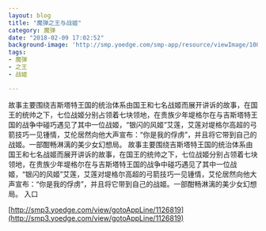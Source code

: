 ```yaml
---
layout: blog
title: "魔弹之王与战姬"
category: 魔弹
date: "2018-02-09 17:02:52"
background-image: 'http://smp.yoedge.com/smp-app/resource/viewImage/1000396appline.png'
tags:
- 魔弹
- 之王
- 战姬

---
```

故事主要围绕吉斯塔特王国的统治体系由国王和七名战姬而展开讲诉的故事，在国王的统帅之下，七位战姬分别占领着七块领地，在贵族少年堤格尔在与吉斯塔特王国的战争中碰巧遇见了其中一位战姬，“银闪的风姬”艾莲，艾莲对堤格尔高超的弓箭技巧一见锺情，艾伦居然向他大声宣布：“你是我的俘虏”，并且将它带到自己的战姬。一部酣畅淋漓的美少女幻想局。
故事主要围绕吉斯塔特王国的统治体系由国王和七名战姬而展开讲诉的故事，在国王的统帅之下，七位战姬分别占领着七块领地，在贵族少年堤格尔在与吉斯塔特王国的战争中碰巧遇见了其中一位战姬，“银闪的风姬”艾莲，艾莲对堤格尔高超的弓箭技巧一见锺情，艾伦居然向他大声宣布：“你是我的俘虏”，并且将它带到自己的战姬。一部酣畅淋漓的美少女幻想局。
入口

[http://smp3.yoedge.com/view/gotoAppLine/1126819](http://smp3.yoedge.com/view/gotoAppLine/1126819)

        
